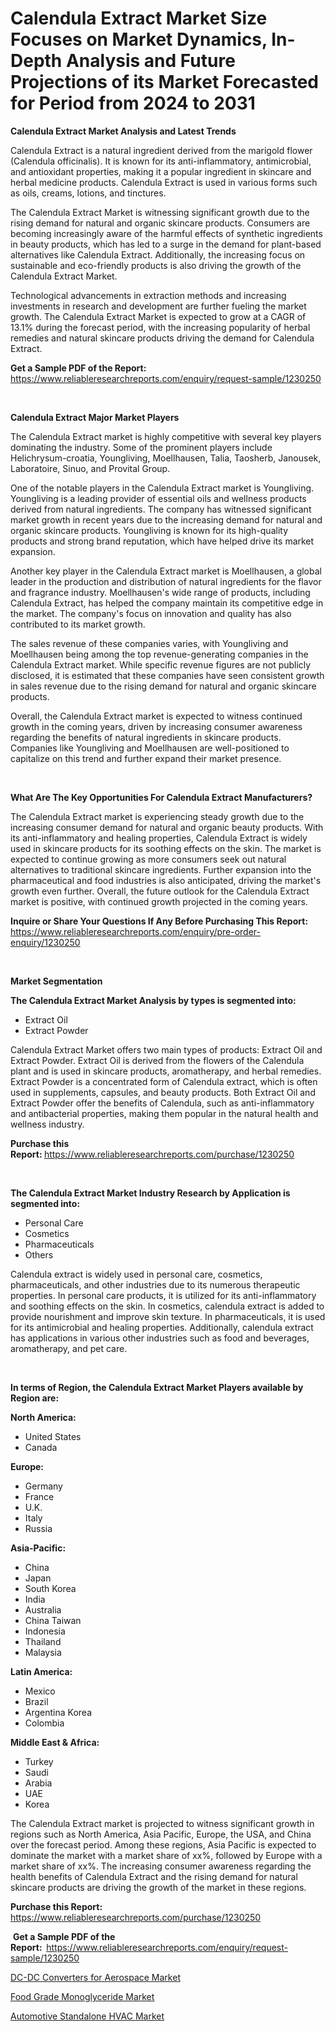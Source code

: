 <p><h1>Calendula Extract Market Size Focuses on Market Dynamics, In-Depth Analysis and Future Projections of its Market Forecasted for Period from 2024 to 2031</h1></p><p><strong>Calendula Extract Market Analysis and Latest Trends</strong></p>
<p><p>Calendula Extract is a natural ingredient derived from the marigold flower (Calendula officinalis). It is known for its anti-inflammatory, antimicrobial, and antioxidant properties, making it a popular ingredient in skincare and herbal medicine products. Calendula Extract is used in various forms such as oils, creams, lotions, and tinctures.</p><p>The Calendula Extract Market is witnessing significant growth due to the rising demand for natural and organic skincare products. Consumers are becoming increasingly aware of the harmful effects of synthetic ingredients in beauty products, which has led to a surge in the demand for plant-based alternatives like Calendula Extract. Additionally, the increasing focus on sustainable and eco-friendly products is also driving the growth of the Calendula Extract Market.</p><p>Technological advancements in extraction methods and increasing investments in research and development are further fueling the market growth. The Calendula Extract Market is expected to grow at a CAGR of 13.1% during the forecast period, with the increasing popularity of herbal remedies and natural skincare products driving the demand for Calendula Extract.</p></p>
<p><strong>Get a Sample PDF of the Report:&nbsp;</strong> <a href="https://www.reliableresearchreports.com/enquiry/request-sample/1230250">https://www.reliableresearchreports.com/enquiry/request-sample/1230250</a></p>
<p>&nbsp;</p>
<p><strong>Calendula Extract Major Market Players</strong></p>
<p><p>The Calendula Extract market is highly competitive with several key players dominating the industry. Some of the prominent players include Helichrysum-croatia, Youngliving, Moellhausen, Talia, Taosherb, Janousek, Laboratoire, Sinuo, and Provital Group.</p><p>One of the notable players in the Calendula Extract market is Youngliving. Youngliving is a leading provider of essential oils and wellness products derived from natural ingredients. The company has witnessed significant market growth in recent years due to the increasing demand for natural and organic skincare products. Youngliving is known for its high-quality products and strong brand reputation, which have helped drive its market expansion.</p><p>Another key player in the Calendula Extract market is Moellhausen, a global leader in the production and distribution of natural ingredients for the flavor and fragrance industry. Moellhausen's wide range of products, including Calendula Extract, has helped the company maintain its competitive edge in the market. The company's focus on innovation and quality has also contributed to its market growth.</p><p>The sales revenue of these companies varies, with Youngliving and Moellhausen being among the top revenue-generating companies in the Calendula Extract market. While specific revenue figures are not publicly disclosed, it is estimated that these companies have seen consistent growth in sales revenue due to the rising demand for natural and organic skincare products.</p><p>Overall, the Calendula Extract market is expected to witness continued growth in the coming years, driven by increasing consumer awareness regarding the benefits of natural ingredients in skincare products. Companies like Youngliving and Moellhausen are well-positioned to capitalize on this trend and further expand their market presence.</p></p>
<p>&nbsp;</p>
<p><strong>What Are The Key Opportunities For Calendula Extract Manufacturers?</strong></p>
<p><p>The Calendula Extract market is experiencing steady growth due to the increasing consumer demand for natural and organic beauty products. With its anti-inflammatory and healing properties, Calendula Extract is widely used in skincare products for its soothing effects on the skin. The market is expected to continue growing as more consumers seek out natural alternatives to traditional skincare ingredients. Further expansion into the pharmaceutical and food industries is also anticipated, driving the market's growth even further. Overall, the future outlook for the Calendula Extract market is positive, with continued growth projected in the coming years.</p></p>
<p><strong>Inquire or Share Your Questions If Any Before Purchasing This Report:</strong> <a href="https://www.reliableresearchreports.com/enquiry/pre-order-enquiry/1230250">https://www.reliableresearchreports.com/enquiry/pre-order-enquiry/1230250</a></p>
<p>&nbsp;</p>
<p><strong>Market Segmentation</strong></p>
<p><strong>The Calendula Extract Market Analysis by types is segmented into:</strong></p>
<p><ul><li>Extract Oil</li><li>Extract Powder</li></ul></p>
<p><p>Calendula Extract Market offers two main types of products: Extract Oil and Extract Powder. Extract Oil is derived from the flowers of the Calendula plant and is used in skincare products, aromatherapy, and herbal remedies. Extract Powder is a concentrated form of Calendula extract, which is often used in supplements, capsules, and beauty products. Both Extract Oil and Extract Powder offer the benefits of Calendula, such as anti-inflammatory and antibacterial properties, making them popular in the natural health and wellness industry.</p></p>
<p><strong>Purchase this Report:&nbsp;</strong><a href="https://www.reliableresearchreports.com/purchase/1230250">https://www.reliableresearchreports.com/purchase/1230250</a></p>
<p>&nbsp;</p>
<p><strong>The Calendula Extract Market Industry Research by Application is segmented into:</strong></p>
<p><ul><li>Personal Care</li><li>Cosmetics</li><li>Pharmaceuticals</li><li>Others</li></ul></p>
<p><p>Calendula extract is widely used in personal care, cosmetics, pharmaceuticals, and other industries due to its numerous therapeutic properties. In personal care products, it is utilized for its anti-inflammatory and soothing effects on the skin. In cosmetics, calendula extract is added to provide nourishment and improve skin texture. In pharmaceuticals, it is used for its antimicrobial and healing properties. Additionally, calendula extract has applications in various other industries such as food and beverages, aromatherapy, and pet care.</p></p>
<p>&nbsp;</p>
<p><strong>In terms of Region, the Calendula Extract Market Players available by Region are:</strong></p>
<p>
    <p> <strong> North America: </strong>
        <ul>
            <li>United States</li>
            <li>Canada</li>
        </ul>
        </p> 
    <p> <strong> Europe: </strong>
        <ul>
            <li>Germany</li>
            <li>France</li>
            <li>U.K.</li>
            <li>Italy</li>
            <li>Russia</li>
        </ul>
        </p> 
    <p> <strong> Asia-Pacific: </strong>
        <ul>
            <li>China</li>
            <li>Japan</li>
            <li>South Korea</li>
            <li>India</li>
            <li>Australia</li>
            <li>China Taiwan</li>
            <li>Indonesia</li>
            <li>Thailand</li>
            <li>Malaysia</li>
        </ul>
        </p> 
    <p> <strong> Latin America: </strong>
        <ul>
            <li>Mexico</li>
            <li>Brazil</li>
            <li>Argentina Korea</li>
            <li>Colombia</li>
        </ul>
        </p> 
    <p> <strong> Middle East & Africa: </strong>
        <ul>
            <li>Turkey</li>
            <li>Saudi</li>
            <li>Arabia</li>
            <li>UAE</li>
            <li>Korea</li>
        </ul>
    </p>
    </p>
<p><p>The Calendula Extract market is projected to witness significant growth in regions such as North America, Asia Pacific, Europe, the USA, and China over the forecast period. Among these regions, Asia Pacific is expected to dominate the market with a market share of xx%, followed by Europe with a market share of xx%. The increasing consumer awareness regarding the health benefits of Calendula Extract and the rising demand for natural skincare products are driving the growth of the market in these regions.</p></p>
<p><strong>Purchase this Report: </strong><a href="https://www.reliableresearchreports.com/purchase/1230250">https://www.reliableresearchreports.com/purchase/1230250</a></p>
<p>&nbsp;<strong>Get a Sample PDF of the Report:&nbsp;&nbsp;</strong><a href="https://www.reliableresearchreports.com/enquiry/request-sample/1230250">https://www.reliableresearchreports.com/enquiry/request-sample/1230250</a></p>
<p><strong></strong></p>
<p><p><a href="https://view.publitas.com/reportprime-1/dc-dc-converters-for-aerospace-market-size-share-trends-analysis-report-by-material-by-type-by-end-user-by-region-and-segment-forecasts-2023-2030/">DC-DC Converters for Aerospace Market</a></p><p><a href="https://view.publitas.com/reportprime-1/food-grade-monoglyceride-market-insights-market-players-and-forecast-till-2030/">Food Grade Monoglyceride Market</a></p><p><a href="https://view.publitas.com/reportprime-1/automotive-standalone-hvac-market-size-focuses-on-market-dynamics-in-depth-analysis-and-future-projections-of-its-market-forecasted-for-period-from-2023-to-2030/">Automotive Standalone HVAC Market</a></p></p>